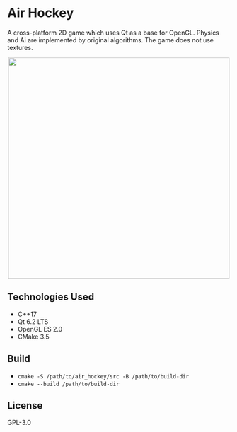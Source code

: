 # Air Hockey
A cross-platform 2D game which uses Qt as a base for OpenGL. Physics and Ai are implemented by original algorithms. The game does not use textures.

<p align="center">
  <img src = "https://drive.google.com/uc?export=view&id=1ez2Fj9gsWU3VIVt5lqGudka8TN5AoObP" width=500>
</p>

## Technologies Used
- C++17
- Qt 6.2 LTS
- OpenGL ES 2.0
- CMake 3.5

## Build
- `cmake -S /path/to/air_hockey/src -B /path/to/build-dir`
- `cmake --build /path/to/build-dir`

## License
GPL-3.0
